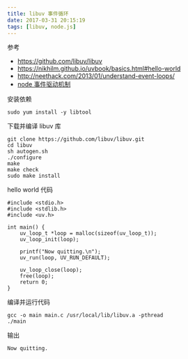 ```yaml
---
title: libuv 事件循环
date: 2017-03-31 20:15:19
tags: [libuv, node.js]
---
```


参考

* <https://github.com/libuv/libuv>
* <https://nikhilm.github.io/uvbook/basics.html#hello-world>
* <http://neethack.com/2013/01/understand-event-loops/>
* [node 事件驱动机制](../../../../2016/03/11/node-事件驱动机制/)

<!--more-->

安装依赖

```
sudo yum install -y libtool
```

下载并编译 libuv 库

```
git clone https://github.com/libuv/libuv.git
cd libuv
sh autogen.sh
./configure
make
make check
sudo make install
```

hello world 代码

```
#include <stdio.h>
#include <stdlib.h>
#include <uv.h>

int main() {
    uv_loop_t *loop = malloc(sizeof(uv_loop_t));
    uv_loop_init(loop);

    printf("Now quitting.\n");
    uv_run(loop, UV_RUN_DEFAULT);

    uv_loop_close(loop);
    free(loop);
    return 0;
}
```

编译并运行代码

```
gcc -o main main.c /usr/local/lib/libuv.a -pthread
./main
```

输出

`Now quitting.`

